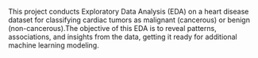 This project conducts Exploratory Data Analysis (EDA) on a heart disease dataset for classifying cardiac tumors as malignant (cancerous) or benign (non-cancerous).The objective of this EDA is to reveal patterns, associations, and insights from the data, getting it ready for additional machine learning modeling.
